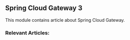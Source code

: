 ## Spring Cloud Gateway 3

This module contains article about Spring Cloud Gateway.

### Relevant Articles:
